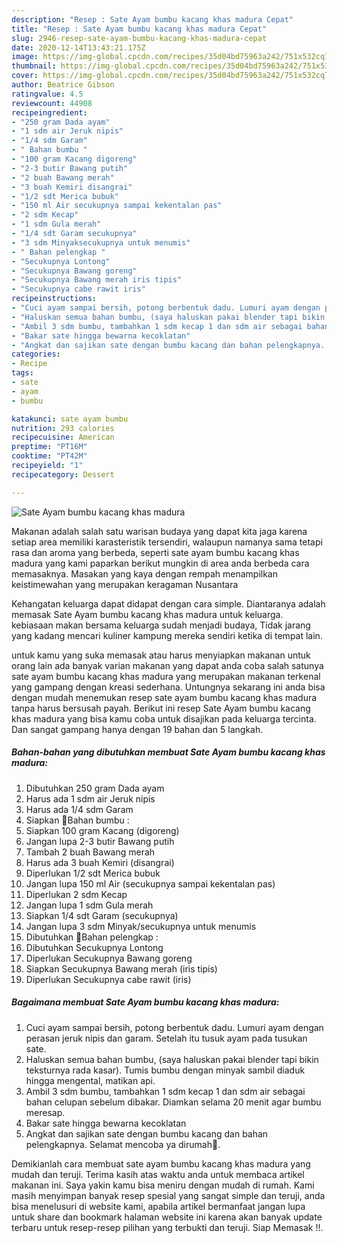 ```yaml
---
description: "Resep : Sate Ayam bumbu kacang khas madura Cepat"
title: "Resep : Sate Ayam bumbu kacang khas madura Cepat"
slug: 2946-resep-sate-ayam-bumbu-kacang-khas-madura-cepat
date: 2020-12-14T13:43:21.175Z
image: https://img-global.cpcdn.com/recipes/35d04bd75963a242/751x532cq70/sate-ayam-bumbu-kacang-khas-madura-foto-resep-utama.jpg
thumbnail: https://img-global.cpcdn.com/recipes/35d04bd75963a242/751x532cq70/sate-ayam-bumbu-kacang-khas-madura-foto-resep-utama.jpg
cover: https://img-global.cpcdn.com/recipes/35d04bd75963a242/751x532cq70/sate-ayam-bumbu-kacang-khas-madura-foto-resep-utama.jpg
author: Beatrice Gibson
ratingvalue: 4.5
reviewcount: 44908
recipeingredient:
- "250 gram Dada ayam"
- "1 sdm air Jeruk nipis"
- "1/4 sdm Garam"
- " Bahan bumbu "
- "100 gram Kacang digoreng"
- "2-3 butir Bawang putih"
- "2 buah Bawang merah"
- "3 buah Kemiri disangrai"
- "1/2 sdt Merica bubuk"
- "150 ml Air secukupnya sampai kekentalan pas"
- "2 sdm Kecap"
- "1 sdm Gula merah"
- "1/4 sdt Garam secukupnya"
- "3 sdm Minyaksecukupnya untuk menumis"
- " Bahan pelengkap "
- "Secukupnya Lontong"
- "Secukupnya Bawang goreng"
- "Secukupnya Bawang merah iris tipis"
- "Secukupnya cabe rawit iris"
recipeinstructions:
- "Cuci ayam sampai bersih, potong berbentuk dadu. Lumuri ayam dengan perasan jeruk nipis dan garam. Setelah itu tusuk ayam pada tusukan sate."
- "Haluskan semua bahan bumbu, (saya haluskan pakai blender tapi bikin teksturnya rada kasar). Tumis bumbu dengan minyak sambil diaduk hingga mengental, matikan api."
- "Ambil 3 sdm bumbu, tambahkan 1 sdm kecap 1 dan sdm air sebagai bahan celupan sebelum dibakar. Diamkan selama 20 menit agar bumbu meresap."
- "Bakar sate hingga bewarna kecoklatan"
- "Angkat dan sajikan sate dengan bumbu kacang dan bahan pelengkapnya. Selamat mencoba ya dirumah🤗."
categories:
- Recipe
tags:
- sate
- ayam
- bumbu

katakunci: sate ayam bumbu 
nutrition: 293 calories
recipecuisine: American
preptime: "PT16M"
cooktime: "PT42M"
recipeyield: "1"
recipecategory: Dessert

---
```



![Sate Ayam bumbu kacang khas madura](https://img-global.cpcdn.com/recipes/35d04bd75963a242/751x532cq70/sate-ayam-bumbu-kacang-khas-madura-foto-resep-utama.jpg)

Makanan adalah salah satu warisan budaya yang dapat kita jaga karena setiap area memiliki karasteristik tersendiri, walaupun namanya sama tetapi rasa dan aroma yang berbeda, seperti sate ayam bumbu kacang khas madura yang kami paparkan berikut mungkin di area anda berbeda cara memasaknya. Masakan yang kaya dengan rempah menampilkan keistimewahan yang merupakan keragaman Nusantara



Kehangatan keluarga dapat didapat dengan cara simple. Diantaranya adalah memasak Sate Ayam bumbu kacang khas madura untuk keluarga. kebiasaan makan bersama keluarga sudah menjadi budaya, Tidak jarang yang kadang mencari kuliner kampung mereka sendiri ketika di tempat lain.

untuk kamu yang suka memasak atau harus menyiapkan makanan untuk orang lain ada banyak varian makanan yang dapat anda coba salah satunya sate ayam bumbu kacang khas madura yang merupakan makanan terkenal yang gampang dengan kreasi sederhana. Untungnya sekarang ini anda bisa dengan mudah menemukan resep sate ayam bumbu kacang khas madura tanpa harus bersusah payah.
Berikut ini resep Sate Ayam bumbu kacang khas madura yang bisa kamu coba untuk disajikan pada keluarga tercinta. Dan sangat gampang hanya dengan 19 bahan dan 5 langkah.


<!--inarticleads1-->

##### Bahan-bahan yang dibutuhkan membuat Sate Ayam bumbu kacang khas madura:

1. Dibutuhkan 250 gram Dada ayam
1. Harus ada 1 sdm air Jeruk nipis
1. Harus ada 1/4 sdm Garam
1. Siapkan  🧂Bahan bumbu :
1. Siapkan 100 gram Kacang (digoreng)
1. Jangan lupa 2-3 butir Bawang putih
1. Tambah 2 buah Bawang merah
1. Harus ada 3 buah Kemiri (disangrai)
1. Diperlukan 1/2 sdt Merica bubuk
1. Jangan lupa 150 ml Air (secukupnya sampai kekentalan pas)
1. Diperlukan 2 sdm Kecap
1. Jangan lupa 1 sdm Gula merah
1. Siapkan 1/4 sdt Garam (secukupnya)
1. Jangan lupa 3 sdm Minyak/secukupnya untuk menumis
1. Dibutuhkan  🥗Bahan pelengkap :
1. Dibutuhkan Secukupnya Lontong
1. Diperlukan Secukupnya Bawang goreng
1. Siapkan Secukupnya Bawang merah (iris tipis)
1. Diperlukan Secukupnya cabe rawit (iris)




<!--inarticleads2-->

##### Bagaimana membuat  Sate Ayam bumbu kacang khas madura:

1. Cuci ayam sampai bersih, potong berbentuk dadu. Lumuri ayam dengan perasan jeruk nipis dan garam. Setelah itu tusuk ayam pada tusukan sate.
1. Haluskan semua bahan bumbu, (saya haluskan pakai blender tapi bikin teksturnya rada kasar). Tumis bumbu dengan minyak sambil diaduk hingga mengental, matikan api.
1. Ambil 3 sdm bumbu, tambahkan 1 sdm kecap 1 dan sdm air sebagai bahan celupan sebelum dibakar. Diamkan selama 20 menit agar bumbu meresap.
1. Bakar sate hingga bewarna kecoklatan
1. Angkat dan sajikan sate dengan bumbu kacang dan bahan pelengkapnya. Selamat mencoba ya dirumah🤗.




Demikianlah cara membuat sate ayam bumbu kacang khas madura yang mudah dan teruji. Terima kasih atas waktu anda untuk membaca artikel makanan ini. Saya yakin kamu bisa meniru dengan mudah di rumah. Kami masih menyimpan banyak resep spesial yang sangat simple dan teruji, anda bisa menelusuri di website kami, apabila artikel bermanfaat jangan lupa untuk share dan bookmark halaman website ini karena akan banyak update terbaru untuk resep-resep pilihan yang terbukti dan teruji. Siap Memasak !!. 
